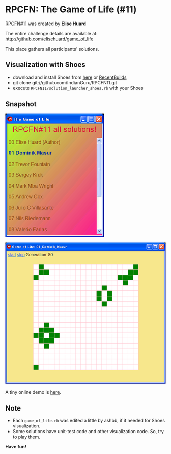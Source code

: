 RPCFN: The Game of Life (#11)
=============================

[RPCFN#11](http://rubylearning.com/blog/2010/06/28/rpcfn-the-game-of-life-11/) was created by **Elise Huard**

The entire challenge details are available at: <http://github.com/elisehuard/game_of_life>

This place gathers all participants' solutions.


Visualization with Shoes
------------------------

- download and install Shoes from [here](http://rubylearning.com/blog/2010/06/28/rpcfn-the-game-of-life-11/) or [RecentBuilds](http://wiki.github.com/shoes/shoes/recentbuilds)
- git clone git://github.com/IndianGuru/RPCFN11.git
- execute `RPCFN11/solution_launcher_shoes.rb` with your Shoes

Snapshot
--------

![snapshot-game-of-life-1.png](http://github.com/IndianGuru/RPCFN11/raw/master/snapshot-game-of-life-1.png)

![snapshot-game-of-life-2.png](http://github.com/IndianGuru/RPCFN11/raw/master/snapshot-game-of-life-2.png)

A tiny online demo is [here](http://www.rin-shun.com/rubylearning/game_of_life.swf.html).

Note
----

- Each `game_of_life.rb` was edited a little by ashbb, if it needed for Shoes visualization.
- Some solutions have unit-test code and other visualization code. So, try to play them.

**Have fun!**
